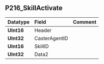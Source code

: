 ## P216\_SkillActivate ##
| **Datatype** | **Field** | **Comment** |
|:-------------|:----------|:------------|
| **UInt16** | Header |  |
| **UInt32** | CasterAgentID |  |
| **UInt16** | SkillID |  |
| **UInt32** | Data2 |  |